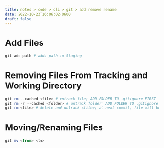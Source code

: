 ```yaml
---
title: notes > code > cli > git > add remove rename
date: 2022-10-23T16:06:02-0600
draft: false
---
```

# Add Files
```powershell
git add path # adds path to Staging
```
# Removing Files From Tracking and Working Directory
```powershell
git rm --cached <file> # untrack file; ADD FOLDER TO .gitignore FIRST
git rm -r --cached <folder> # untrack folder; ADD FOLDER TO .gitignore FIRST
git rm <file> # delete and untrack <file>; at next commit, file will be removed and no longer tracked
```
# Moving/Renaming Files
```powershell
git mv <from> <to>
```
